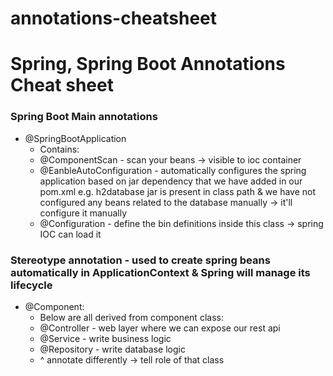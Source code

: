 # annotations-cheatsheet

# Spring, Spring Boot Annotations Cheat sheet

### Spring Boot Main annotations 
- @SpringBootApplication
  - Contains: 
  - @ComponentScan - scan your beans -> visible to ioc container
  - @EanbleAutoConfiguration - automatically configures the spring application based on jar dependency that we have added in our         pom.xml 
      e.g. h2database jar is present in class path & we have not configured any beans related to the database manually -> it'll           configure it manually 
  - @Configuration - define the bin definitions inside this class -> spring IOC can load it

### Stereotype annotation - used to create spring beans automatically in ApplicationContext & Spring will manage its lifecycle
- @Component: 
  - Below are all derived from component class: 
  - @Controller - web layer where we can expose our rest api
  - @Service - write business logic
  - @Repository - write database logic
  - ^ annotate differently -> tell role of that class
